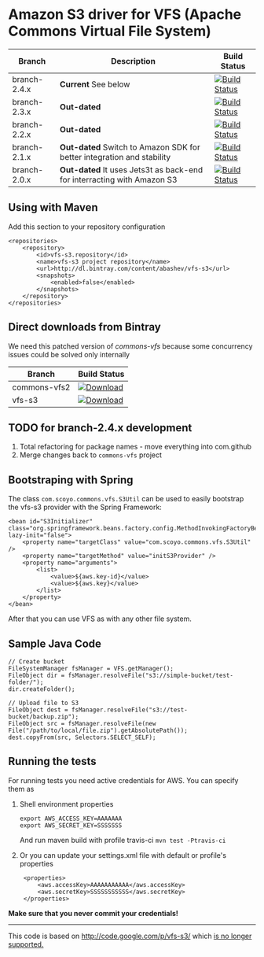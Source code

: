 Amazon S3 driver for VFS (Apache Commons Virtual File System)
=============================================================


Branch | Description | Build Status
------------ | ------------- | ------------
branch-2.4.x | **Current** See below | [![Build Status](https://secure.travis-ci.org/abashev/vfs-s3.png?branch=branch-2.4.x)](http://travis-ci.org/abashev/vfs-s3)
branch-2.3.x | **Out-dated** | [![Build Status](https://secure.travis-ci.org/abashev/vfs-s3.png?branch=branch-2.3.x)](http://travis-ci.org/abashev/vfs-s3)
branch-2.2.x | **Out-dated** | [![Build Status](https://secure.travis-ci.org/abashev/vfs-s3.png?branch=branch-2.2.x)](http://travis-ci.org/abashev/vfs-s3)
branch-2.1.x | **Out-dated** Switch to Amazon SDK for better integration and stability | [![Build Status](https://secure.travis-ci.org/abashev/vfs-s3.png?branch=branch-2.1.x)](http://travis-ci.org/abashev/vfs-s3)
branch-2.0.x | **Out-dated** It uses Jets3t as back-end for interracting with Amazon S3 | [![Build Status](https://secure.travis-ci.org/abashev/vfs-s3.png?branch=branch-2.0.x)](http://travis-ci.org/abashev/vfs-s3)

Using with Maven
----------------

Add this section to your repository configuration

    <repositories>
        <repository>
            <id>vfs-s3.repository</id>
            <name>vfs-s3 project repository</name>
            <url>http://dl.bintray.com/content/abashev/vfs-s3</url>
            <snapshots>
                <enabled>false</enabled>
            </snapshots>
        </repository>
    </repositories>


Direct downloads from Bintray
----------------

We need this patched version of _commons-vfs_ because some concurrency issues could be solved only internally

Branch | Build Status 
------------ |  ------------ 
commons-vfs2 | [![Download](https://api.bintray.com/packages/abashev/vfs-s3/commons-vfs2/images/download.svg) ](https://bintray.com/abashev/vfs-s3/commons-vfs2/_latestVersion) 
vfs-s3 | [![Download](https://api.bintray.com/packages/abashev/vfs-s3/vfs-s3/images/download.svg) ](https://bintray.com/abashev/vfs-s3/vfs-s3/_latestVersion)


TODO for branch-2.4.x development
---
1. Total refactoring for package names - move everything into com.github
1. Merge changes back to `commons-vfs` project



Bootstraping with Spring
------------------------

The class `com.scoyo.commons.vfs.S3Util` can be used to easily bootstrap
the vfs-s3 provider with the Spring Framework:

	<bean id="S3Initializer" class="org.springframework.beans.factory.config.MethodInvokingFactoryBean" lazy-init="false">
		<property name="targetClass" value="com.scoyo.commons.vfs.S3Util" />
		<property name="targetMethod" value="initS3Provider" />
		<property name="arguments">
			<list>
				<value>${aws.key-id}</value>
				<value>${aws.key}</value>
			</list>
		</property>
	</bean>

After that you can use VFS as with any other file system.


Sample Java Code
----------------

	// Create bucket
	FileSystemManager fsManager = VFS.getManager();
	FileObject dir = fsManager.resolveFile("s3://simple-bucket/test-folder/");
	dir.createFolder();

	// Upload file to S3
	FileObject dest = fsManager.resolveFile("s3://test-bucket/backup.zip");
	FileObject src = fsManager.resolveFile(new File("/path/to/local/file.zip").getAbsolutePath());
	dest.copyFrom(src, Selectors.SELECT_SELF);


Running the tests
-----------------
For running tests you need active credentials for AWS. You can specify them as

1.  Shell environment properties

        export AWS_ACCESS_KEY=AAAAAAA
        export AWS_SECRET_KEY=SSSSSSS
    And run maven build with profile travis-ci `mvn test -Ptravis-ci`

1. Or you can update your settings.xml file with default or profile's properties

        <properties>
            <aws.accessKey>AAAAAAAAAAA</aws.accessKey>
            <aws.secretKey>SSSSSSSSSSS</aws.secretKey>
        </properties>

**Make sure that you never commit your credentials!**

***

This code is based on <http://code.google.com/p/vfs-s3/> which [is no longer supported.](http://code.google.com/p/vfs-s3/issues/detail?id=4)

